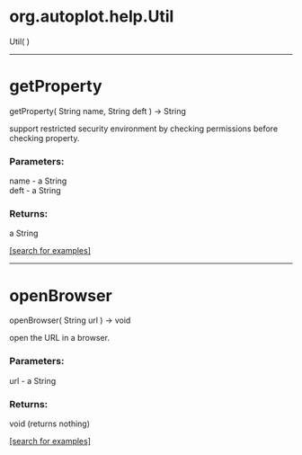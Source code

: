 # org.autoplot.help.Util
Util( )


***
<a name="getProperty"></a>
# getProperty
getProperty( String name, String deft ) &rarr; String

support restricted security environment by checking permissions before
 checking property.

### Parameters:
name - a String
<br>deft - a String

### Returns:
a String


<a href="https://github.com/autoplot/dev/search?q=getProperty&unscoped_q=getProperty">[search for examples]</a>

***
<a name="openBrowser"></a>
# openBrowser
openBrowser( String url ) &rarr; void

open the URL in a browser.

### Parameters:
url - a String

### Returns:
void (returns nothing)


<a href="https://github.com/autoplot/dev/search?q=openBrowser&unscoped_q=openBrowser">[search for examples]</a>

